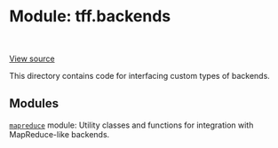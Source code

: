 <div itemscope itemtype="http://developers.google.com/ReferenceObject">
<meta itemprop="name" content="tff.backends" />
<meta itemprop="path" content="Stable" />
</div>

# Module: tff.backends

<table class="tfo-notebook-buttons tfo-api" align="left">
</table>

<a target="_blank" href="http://github.com/tensorflow/federated/tree/master/tensorflow_federated/python/core/backends/__init__.py">View
source</a>

This directory contains code for interfacing custom types of backends.

<!-- Placeholder for "Used in" -->

## Modules

[`mapreduce`](../tff/backends/mapreduce.md) module: Utility classes and
functions for integration with MapReduce-like backends.
